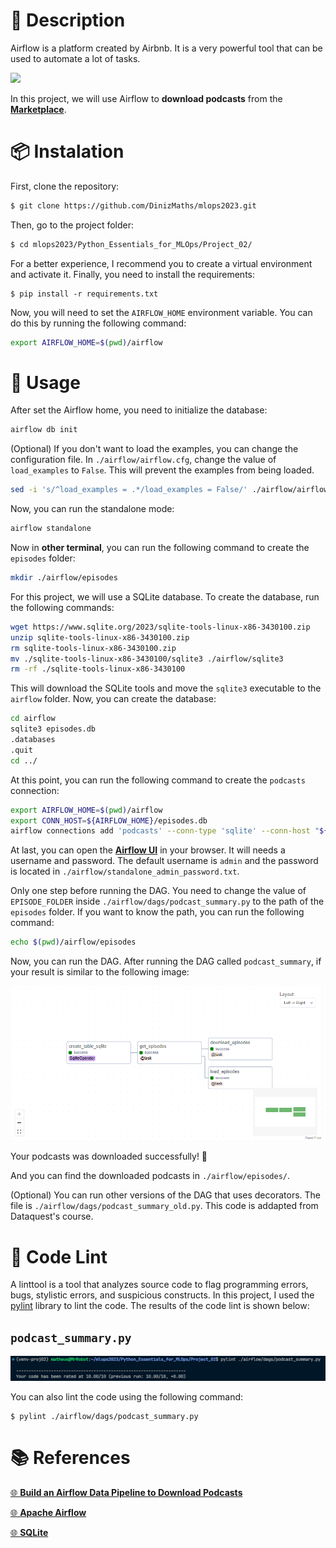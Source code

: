# 📝 Description

Airflow is a platform created by Airbnb. It is a very powerful tool that can be used to automate a lot of tasks. 

<img src="https://airflow.apache.org/blog/airflow-2.7.0/graph_in_grid.png">

In this project, we will use Airflow to **download podcasts** from the [**Marketplace**]( https://www.marketplace.org/feed/podcast/marketplace/).



# 📦 Instalation

First, clone the repository:

```bash
$ git clone https://github.com/DinizMaths/mlops2023.git
```

Then, go to the project folder:

```bash
$ cd mlops2023/Python_Essentials_for_MLOps/Project_02/
```

For a better experience, I recommend you to create a virtual environment and activate it. Finally, you need to install the requirements:

```
$ pip install -r requirements.txt
```

Now, you will need to set the `AIRFLOW_HOME` environment variable. You can do this by running the following command:

```bash
export AIRFLOW_HOME=$(pwd)/airflow
```

# 🚀 Usage

After set the Airflow home, you need to initialize the database:

```bash
airflow db init
```

(Optional) If you don't want to load the examples, you can change the configuration file. In `./airflow/airflow.cfg`, change the value of `load_examples` to `False`. This will prevent the examples from being loaded.

```bash
sed -i 's/^load_examples = .*/load_examples = False/' ./airflow/airflow.cfg
```

Now, you can run the standalone mode:
    
```bash
airflow standalone
```

Now in **other terminal**, you can run the following command to create the `episodes` folder:

```bash
mkdir ./airflow/episodes
```

For this project, we will use a SQLite database. To create the database, run the following commands:

```bash
wget https://www.sqlite.org/2023/sqlite-tools-linux-x86-3430100.zip
unzip sqlite-tools-linux-x86-3430100.zip
rm sqlite-tools-linux-x86-3430100.zip
mv ./sqlite-tools-linux-x86-3430100/sqlite3 ./airflow/sqlite3
rm -rf ./sqlite-tools-linux-x86-3430100
```

This will download the SQLite tools and move the `sqlite3` executable to the `airflow` folder. Now, you can create the database:

```bash	
cd airflow
sqlite3 episodes.db
.databases
.quit
cd ../
```

At this point, you can run the following command to create the `podcasts` connection:

```bash
export AIRFLOW_HOME=$(pwd)/airflow
export CONN_HOST=${AIRFLOW_HOME}/episodes.db
airflow connections add 'podcasts' --conn-type 'sqlite' --conn-host "${CONN_HOST}"
```

At last, you can open the [**Airflow UI**](http://localhost:8080/home) in your browser. It will needs a username and password. The default username is `admin` and the password is located in `./airflow/standalone_admin_password.txt`.

Only one step before running the DAG. You need to change the value of `EPISODE_FOLDER` inside `./airflow/dags/podcast_summary.py` to the path of the `episodes` folder. If you want to know the path, you can run the following command:

```bash
echo $(pwd)/airflow/episodes
```
Now, you can run the DAG. After running the DAG called `podcast_summary`, if your result is similar to the following image:

<img src="./imgs/success_airflow.png" >

Your podcasts was downloaded successfully! 🎉

And you can find the downloaded podcasts in `./airflow/episodes/`.

(Optional) You can run other versions of the DAG that uses decorators. The file is `./airflow/dags/podcast_summary_old.py`. This code is addapted from Dataquest's course.

# 💯 Code Lint

A linttool is a tool that analyzes source code to flag programming errors, bugs, stylistic errors, and suspicious constructs. In this project, I used the [pylint](https://docs.pylint.org) library to lint the code. The results of the code lint is shown below:

## `podcast_summary.py`

<img src="./imgs/pylint_podcast_summary.png">

You can also lint the code using the following command:

```
$ pylint ./airflow/dags/podcast_summary.py
```

# 📚 References

[🌐 **Build an Airflow Data Pipeline to Download Podcasts**](https://app.dataquest.io/c/93/m/999911/build-an-airflow-data-pipeline-to-download-podcasts/)

[🌐 **Apache Airflow**](https://airflow.apache.org)

[🌐 **SQLite**](https://www.sqlite.org/index.html)